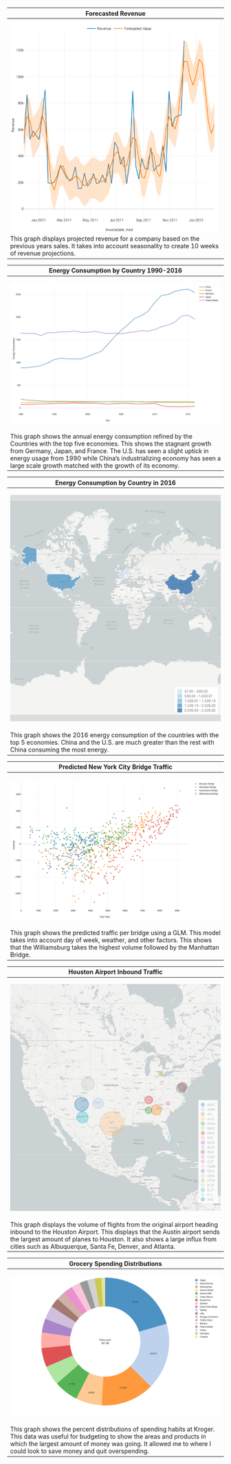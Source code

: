 |Forecasted Revenue|
|---------------------------------------|
|<img align="center" src="ForecastedRevenue.png"/>|
|This graph displays projected revenue for a company based on the previous years sales.  It takes into account seasonality to create 10 weeks of revenue projections.|

|Energy Consumption by Country 1990-2016|
|---------------------------------------|
|<p align="center"> <img src="EnergyChart.png">|
|This graph shows the annual energy consumption refined by the Countries with the top five economies.  This shows the stagnant growth from Germany, Japan, and France.  The U.S. has seen a slight uptick in energy usage from 1990 while China’s industrializing economy has seen a large scale growth matched with the growth of its economy.|

|Energy Consumption by Country in 2016|
|---------------------------------------|
|<p align="center"> <img src="Map2.png">|
|This graph shows the 2016 energy consumption of the countries with the top 5 economies.  China and the U.S. are much greater than the rest with China consuming the most energy. |

|Predicted New York City Bridge Traffic|
|---------------------------------------|
|<p align="center"> <img src="BridgeUsage.png">|
|This graph shows the predicted traffic per bridge using a GLM.  This model takes into account day of week, weather, and other factors.  This shows that the Williamsburg takes the highest volume followed by the Manhattan Bridge.|

|Houston Airport Inbound Traffic|
|-|
|<p align="center"> <img src="HoustonMap.png">|
|This graph displays the volume of flights from the original airport heading inbound to the Houston Airport.  This displays that the Austin airport sends the largest amount of planes to Houston.  It also shows a large influx from cities such as Albuquerque, Santa Fe, Denver, and Atlanta.|

|Grocery Spending Distributions|
|---------------------------------------|
|<p align="center"> <img src="Kroger.png">|
|This graph shows the percent distributions of spending habits at Kroger.  This data was useful for budgeting to show the areas and products in which the largest amount of money was going.  It allowed me to where I could look to save money and quit overspending.|
